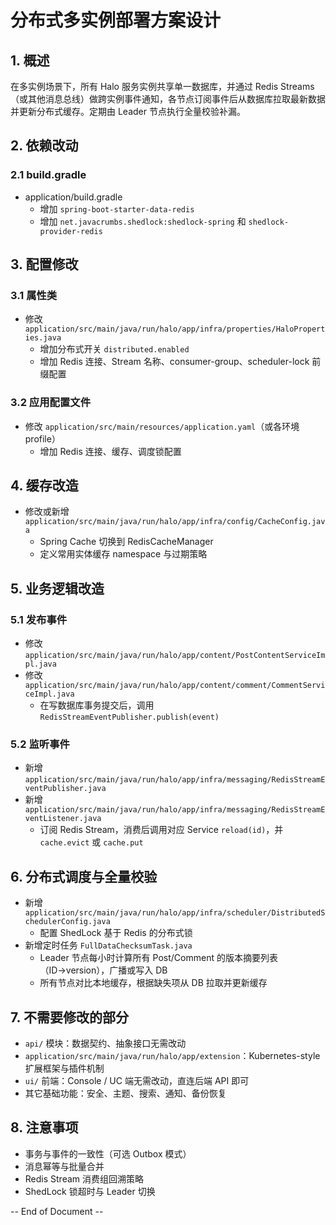  # 分布式多实例部署方案设计

 ## 1. 概述
 在多实例场景下，所有 Halo 服务实例共享单一数据库，并通过 Redis Streams（或其他消息总线）做跨实例事件通知，各节点订阅事件后从数据库拉取最新数据并更新分布式缓存。定期由 Leader 节点执行全量校验补漏。

 ## 2. 依赖改动
 ### 2.1 build.gradle
 - application/build.gradle
   - 增加 `spring-boot-starter-data-redis`
   - 增加 `net.javacrumbs.shedlock:shedlock-spring` 和 `shedlock-provider-redis`

 ## 3. 配置修改
 ### 3.1 属性类
 - 修改 `application/src/main/java/run/halo/app/infra/properties/HaloProperties.java`
   - 增加分布式开关 `distributed.enabled`
   - 增加 Redis 连接、Stream 名称、consumer-group、scheduler-lock 前缀配置

 ### 3.2 应用配置文件
 - 修改 `application/src/main/resources/application.yaml`（或各环境 profile）
   - 增加 Redis 连接、缓存、调度锁配置

 ## 4. 缓存改造
 - 修改或新增 `application/src/main/java/run/halo/app/infra/config/CacheConfig.java`
   - Spring Cache 切换到 RedisCacheManager
   - 定义常用实体缓存 namespace 与过期策略

 ## 5. 业务逻辑改造
 ### 5.1 发布事件
 - 修改 `application/src/main/java/run/halo/app/content/PostContentServiceImpl.java`
 - 修改 `application/src/main/java/run/halo/app/content/comment/CommentServiceImpl.java`
   - 在写数据库事务提交后，调用 `RedisStreamEventPublisher.publish(event)`

 ### 5.2 监听事件
 - 新增 `application/src/main/java/run/halo/app/infra/messaging/RedisStreamEventPublisher.java`
 - 新增 `application/src/main/java/run/halo/app/infra/messaging/RedisStreamEventListener.java`
   - 订阅 Redis Stream，消费后调用对应 Service `reload(id)`，并 `cache.evict` 或 `cache.put`

 ## 6. 分布式调度与全量校验
 - 新增 `application/src/main/java/run/halo/app/infra/scheduler/DistributedSchedulerConfig.java`
   - 配置 ShedLock 基于 Redis 的分布式锁
 - 新增定时任务 `FullDataChecksumTask.java`
   - Leader 节点每小时计算所有 Post/Comment 的版本摘要列表（ID→version），广播或写入 DB
   - 所有节点对比本地缓存，根据缺失项从 DB 拉取并更新缓存

 ## 7. 不需要修改的部分
 - `api/` 模块：数据契约、抽象接口无需改动
 - `application/src/main/java/run/halo/app/extension`：Kubernetes-style 扩展框架与插件机制
 - `ui/` 前端：Console / UC 端无需改动，直连后端 API 即可
 - 其它基础功能：安全、主题、搜索、通知、备份恢复

 ## 8. 注意事项
 - 事务与事件的一致性（可选 Outbox 模式）
 - 消息幂等与批量合并
 - Redis Stream 消费组回溯策略
 - ShedLock 锁超时与 Leader 切换

 -- End of Document --